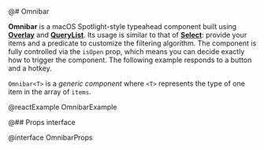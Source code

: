 @# Omnibar

**Omnibar** is a macOS Spotlight-style typeahead component built using [**Overlay**](#core/components/overlay) and
[**QueryList**](#select/query-list). Its usage is similar to that of [**Select**](#select/select-component): provide
your items and a predicate to customize the filtering algorithm. The component is fully controlled via the `isOpen`
prop, which means you can decide exactly how to trigger the component. The following example responds to a button and
a hotkey.

`Omnibar<T>` is a _generic component_ where `<T>` represents the type of one item in the array of `items`.

@reactExample OmnibarExample

@## Props interface

@interface OmnibarProps
